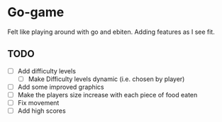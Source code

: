 # Go-game
Felt like playing around with go and ebiten. Adding features as I see fit.

## TODO
- [ ] Add difficulty levels
  - [ ] Make Difficulty levels dynamic (i.e. chosen by player)
- [ ] Add some improved graphics
- [ ] Make the players size increase with each piece of food eaten
- [ ] Fix movement
- [ ] Add high scores